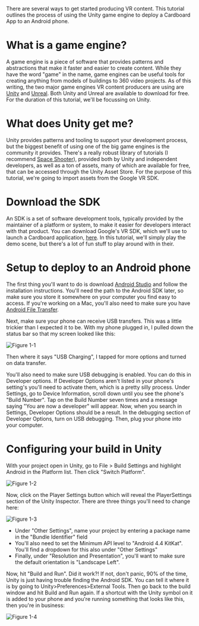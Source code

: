 There are several ways to get started producing VR content. This tutorial outlines the process of using the Unity game engine to deploy a Cardboard App to an Android phone.

# What is a game engine?
A game engine is a piece of software that provides patterns and abstractions that
make it faster and easier to create content. While they have the word "game" in the
name, game engines can be useful tools for creating anything from models of buildings
to 360 video projects. As of this writing, the two major game engines VR content
producers are using are [Unity](https://unity3d.com/) and [Unreal](https://www.unrealengine.com/what-is-unreal-engine-4). Both Unity and Unreal
are available to download for free. For the duration of this tutorial, we'll be focussing
on Unity.

# What does Unity get me?
Unity provides patterns and tooling to support your development process, but the
biggest benefit of using one of the big game engines is the community it provides.
There's a really robust library of tutorials (I recommend [Space Shooter](https://unity3d.com/learn/tutorials/projects/space-shooter-tutorial)), provided both by Unity and independent
developers, as well as a ton of assets, many of which are available for free, that
can be accessed through the Unity Asset Store. For the purpose of this tutorial, we're going to import assets from the Google VR SDK.

# Download the SDK
An SDK is a set of software development tools, typically provided by the maintainer of a platform or system, to make it easier for developers interact with that product. You can download Google's VR SDK, which we'll use to launch a Cardboard application, [here](https://developers.google.com/vr/concepts/overview-cardboard). In this tutorial, we'll simply play the demo scene, but there's a lot of fun stuff to play around with in their.

# Setup to deploy to an Android phone
The first thing you'll want to do is download [Android Studio](https://developer.android.com/studio/index.html) and follow the installation instructions. You'll need the path to the Android SDK later, so make sure you store it somewhere on your computer you find easy to access. If you're working on a Mac, you'll also need to make sure you have [Android File Transfer](https://www.android.com/filetransfer/).

Next, make sure your phone can receive USB transfers. This was a little trickier than I expected it to be.
With my phone plugged in, I pulled down the status bar so that my screen looked like this:

![Figure 1-1](images/link-usb.png)  

Then where it says "USB Charging", I tapped for more options and turned on data transfer.

You'll also need to make sure USB debugging is enabled. You can do this in Developer options. If Developer Options aren't listed in
your phone's setting's you'll need to activate them, which is a pretty silly process. Under Settings, go to Device Information, scroll down until you see the phone's "Build Number". Tap on the Build Number seven times and a message saying "You are now a developer" will appear. Now, when you search in Settings, Developer Options should be a result. In the debugging section of Developer Options, turn on USB debugging. Then, plug your phone into your computer.

# Configuring your build in Unity
With your project open in Unity, go to File > Build Settings and highlight Android in the Platform list. Then click "Switch Platform".

![Figure 1-2](images/build-settings_opt.png)

Now, click on the Player Settings button which will reveal the PlayerSettings section of the Unity Inspector. There are three things you'll need to change here:

![Figure 1-3](images/player-settings.png)

* Under "Other Settings", name your project by entering a package name in the "Bundle Identifier" field
* You'll also need to set the Minimum API level to "Android 4.4 KitKat". You'll find a dropdown for this also under "Other Settings"
* Finally, under "Resolution and Presentation", you'll want to make sure the default orientation is "Landscape Left".

Now, hit "Build and Run". Did it work?! If not, don't panic, 90% of the time, Unity is just having trouble finding the Android SDK. You can tell it where it is by going to Unity>Preferences>External Tools. Then go back to the build window and hit Build and Run again. If a shortcut with the Unity symbol on it is added to your phone and you're running something that looks like this, then you're in business:

![Figure 1-4](images/demo.png)
